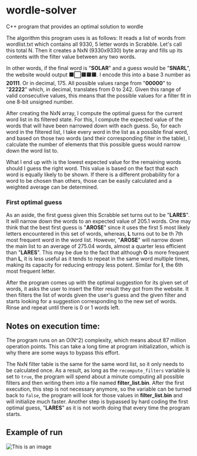 # wordle-solver
C++ program that provides an optimal solution to wordle

The algorithm this program uses is as follows: It reads a list of words from wordlist.txt which contains all 9330, 5 letter words in Scrabble. Let's call this total N.
Then it creates a NxN (9330x9330) byte array and fills up its contents with the filter value between any two words.

In other words, if the final word is "**SOLAR**" and a guess would be "**SNARL**", the website would output **🟩⬜🟨🟨🟨**. I encode this into a base 3 number as **20111**. Or in decimal, 175. All possible values range from "**00000**" to "**22222**" which, in decimal, translates from 0 to 242. Given this range of valid consecutive values, this means that the possible values for a filter fit in one 8-bit unsigned number.

After creating the NxN array, I compute the optimal guess for the current word list in its filtered state. For this, I compute the expected value of the words that will have been narrowed down with each guess. So, for each word in the filtered list, I take every word in the list as a possible final word, and based on those two words (and their corresponding filter in the table), I calculate the number of elements that this possible guess would narrow down the word list to. 

What I end up with is the lowest expected value for the remaining words should I guess the right word. This value is based on the fact that each word is equally likely to be shown. If there is a different probability for a word to be chosen than others, those can be easily calculated and a weighted average can be determined.

### First optimal guess
As an aside, the first guess given this Scrabble set turns out to be "**LARES**". It will narrow down the words to an expected value of 205.1 words. One may think that the best first guess is "**AROSE**" since it uses the first 5 most likely letters encountered in this set of words, whereas, **L** turns out to be th 7th most frequent word in the word list. However, "**AROSE**" will narrow down the main list to an average of 275.04 words, almost a quarter less efficient than "**LARES**". This may be due to the fact that although **O** is more frequent than **L**, it is less useful as it tends to repeat in the same word multiple times, making its capacity for reducing entropy less potent. Similar for **I**, the 6th most frequent letter.

After the program comes up with the optimal suggestion for its given set of words, it asks the user to insert the filter result they got from the website. It then filters the list of words given the user's guess and the given filter and starts looking for a suggestion corresponding to the new set of words. Rinse and repeat until there is 0 or 1 words left.

## Notes on execution time:

The program runs on an O(N^2) complexity, which means about 87 million operation points. This can take a long time at program initialization, which is why there are some ways to bypass this effort.

The NxN filter table is the same for the same word list, so it only needs to be calculated once. As a result, as long as the `recompute_filters` variable is set to `true`, the program will spend about a minute computing all possible filters and then writing them into a file named **filter_list.bin**. After the first execution, this step is not necessary anymore, so the variable can be turned back to `false`, the program will look for those values in **filter_list.bin** and will initialize much faster. Another step is bypassed by hard coding the first optimal guess, "**LARES**" as it is not worth doing that every time the program starts.

## Example of run
![This is an image](https://i.imgur.com/GTjquXB.png)
